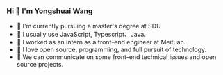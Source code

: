 ### Hi 👋 I'm Yongshuai Wang



- 🔭 I'm currently pursuing a master's degree at SDU
- 🌱 I usually use JavaScript, Typescript、Java.
- 👯 I worked as an intern as a front-end engineer at Meituan.
- 🤔 I love open source, programming, and full pursuit of technology.
- 💬 We can communicate on some front-end technical issues and open source projects.
